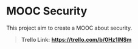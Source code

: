 # MOOC Security

This project aim to create a MOOC about security.

> **Trello Link:** **https://trello.com/b/0Hz1INSm**